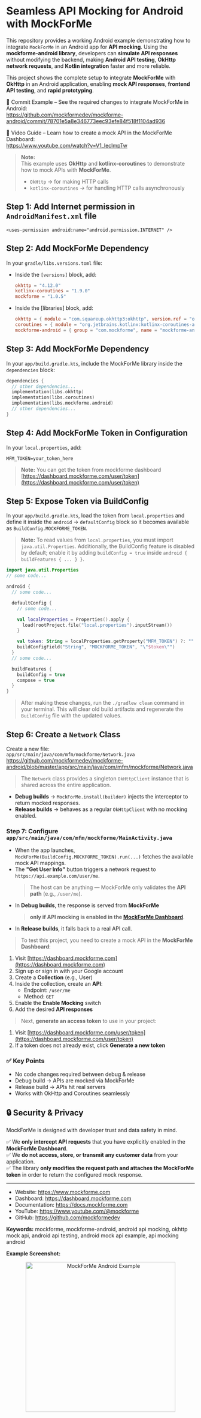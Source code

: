 # Seamless API Mocking for Android with MockForMe
This repository provides a working Android example demonstrating how to integrate `MockForMe` in an Android app for **API mocking**. Using the **mockforme-android library**, developers can **simulate API responses** without modifying the backend, making **Android API testing**, **OkHttp network requests**, and **Kotlin integration** faster and more reliable.

This project shows the complete setup to integrate **MockForMe** with **OkHttp** in an Android application, enabling **mock API responses**, **frontend API testing**, and **rapid prototyping**.

📄 Commit Example – See the required changes to integrate MockForMe in Android:  
https://github.com/mockformedev/mockforme-android/commit/78701e5a8e346773eec93efe84f518f1104ad936

🎥 Video Guide – Learn how to create a mock API in the MockForMe Dashboard:  
https://www.youtube.com/watch?v=V1_leclmpTw

> **Note:**  
> This example uses **OkHttp** and **kotlinx-coroutines** to demonstrate how to mock APIs with **MockForMe**.
> - `OkHttp` → for making HTTP calls
> - `kotlinx-coroutines` → for handling HTTP calls asynchronously

## Step 1: Add Internet permission in `AndroidManifest.xml` file
```
<uses-permission android:name="android.permission.INTERNET" />
```

## Step 2: Add MockForMe Dependency
In your `gradle/libs.versions.toml` file:

- Inside the `[versions]` block, add:
  ```toml
  okhttp = "4.12.0"
  kotlinx-coroutines = "1.9.0"
  mockforme = "1.0.5"
  ```
- Inside the [libraries] block, add:
  ```toml
  okhttp = { module = "com.squareup.okhttp3:okhttp", version.ref = "okhttp" }
  coroutines = { module = "org.jetbrains.kotlinx:kotlinx-coroutines-android", version.ref = "kotlinx-coroutines" }
  mockforme-android = { group = "com.mockforme", name = "mockforme-android", version.ref = "mockforme" }
  ```
## Step 3: Add MockForMe Dependency
In your `app/build.gradle.kts`, include the MockForMe library inside the `dependencies` block:

```kotlin
dependencies {
  // other dependencies...
  implementation(libs.okhttp)
  implementation(libs.coroutines)
  implementation(libs.mockforme.android)
  // other dependencies...
}
```
## Step 4: Add MockForMe Token in Configuration
In your `local.properties`, add:
  ```properties
  MFM_TOKEN=your_token_here
  ```
> **Note:** You can get the token from mockforme dashboard [https://dashboard.mockforme.com/user/token](https://dashboard.mockforme.com/user/token)


## Step 5: Expose Token via BuildConfig
In your `app/build.gradle.kts`, load the token from `local.properties` and define it inside the `android` → `defaultConfig` block so it becomes available as `BuildConfig.MOCKFORME_TOKEN`.
> **Note:**
> To read values from `local.properties`, you must import `java.util.Properties`. Additionally, the BuildConfig feature is disabled by default; enable it by adding `buildConfig = true` inside `android { buildFeatures { ... } }`.

  ```kotlin
  import java.util.Properties
  // some code...

  android {
    // some code...

    defaultConfig {
      // some code...

      val localProperties = Properties().apply {
        load(rootProject.file("local.properties").inputStream())
      }

      val token: String = localProperties.getProperty("MFM_TOKEN") ?: ""
      buildConfigField("String", "MOCKFORME_TOKEN", "\"$token\"")
    }
    // some code...

    buildFeatures {
      buildConfig = true
      compose = true
    }
  }
  ```
> After making these changes, run the `./gradlew clean` command in your terminal.
> This will clear old build artifacts and regenerate the `BuildConfig` file with the updated values.

## Step 6: Create a `Network` Class

Create a new file:  
`app/src/main/java/com/mfm/mockforme/Network.java`
https://github.com/mockformedev/mockforme-android/blob/master/app/src/main/java/com/mfm/mockforme/Network.java

> The `Network` class provides a singleton `OkHttpClient` instance that is shared across the entire application.

- **Debug builds** → `MockForMe.install(builder)` injects the interceptor to return mocked responses.
- **Release builds** → behaves as a regular `OkHttpClient` with no mocking enabled.


### Step 7: Configure `app/src/main/java/com/mfm/mockforme/MainActivity.java`

- When the app launches, `MockForMe(BuildConfig.MOCKFORME_TOKEN).run(...)` fetches the available mock API mappings.
- The **"Get User Info"** button triggers a network request to `https://api.example.com/user/me`.
  > The host can be anything — MockForMe only validates the **API path** (e.g., `/user/me`).
- In **Debug builds**, the response is served from **MockForMe**
  > **only if API mocking is enabled in the [MockForMe Dashboard](https://dashboard.mockforme.com/)**.
- In **Release builds**, it falls back to a real API call.


> To test this project, you need to create a mock API in the **MockForMe Dashboard**:
1. Visit [https://dashboard.mockforme.com](https://dashboard.mockforme.com)
2. Sign up or sign in with your Google account
3. Create a **Collection** (e.g., User)
4. Inside the collection, create an **API**:
    * Endpoint: `/user/me`
    * Method: `GET`
5. Enable the **Enable Mocking** switch
6. Add the desired **API responses**

> Next, **generate an access token** to use in your project:
1. Visit [https://dashboard.mockforme.com/user/token](https://dashboard.mockforme.com/user/token)
2. If a token does not already exist, click **Generate a new token**


### ✅ Key Points
- No code changes required between debug & release
- Debug build → APIs are mocked via MockForMe <br />
- Release build → APIs hit real servers <br />
- Works with OkHttp and Coroutines seamlessly <br />


## 🔒 Security & Privacy
MockForMe is designed with developer trust and data safety in mind.

✅ We **only intercept API requests** that you have explicitly enabled in the **MockForMe Dashboard**.  
✅ We **do not access, store, or transmit any customer data** from your application.  
✅ The library **only modifies the request path and attaches the MockForMe token** in order to return the configured mock response.

<hr />

- Website: https://www.mockforme.com
- Dashboard: https://dashboard.mockforme.com
- Documentation: https://docs.mockforme.com
- YouTube: https://www.youtube.com/@mockforme
- GitHub: https://github.com/mockformedev


**Keywords:** mockforme, mockforme-android, android api mocking, okhttp mock api, android api testing, android mock api example, api mocking android

**Example Screenshot:**  
<p align="center">
  <img src="https://ik.imagekit.io/mfm/static-collection/mockforme-android-example-view.jpg" alt="MockForMe Android Example" width="400"/>
</p>
